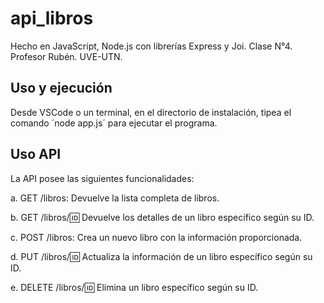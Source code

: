 # api_libros

Hecho en JavaScript, Node.js con librerías Express y Joi. Clase N°4. Profesor Rubén. UVE-UTN.

## Uso y ejecución

Desde VSCode o un terminal, en el directorio de instalación, tipea el comando ´node app.js´ para ejecutar el programa.

## Uso API

La API posee las siguientes funcionalidades:

a. GET /libros: Devuelve la lista completa de libros.

b. GET /libros/:id: Devuelve los detalles de un libro específico según su ID.

c. POST /libros: Crea un nuevo libro con la información proporcionada.

d. PUT /libros/:id: Actualiza la información de un libro específico según su ID.

e. DELETE /libros/:id: Elimina un libro específico según su ID.
